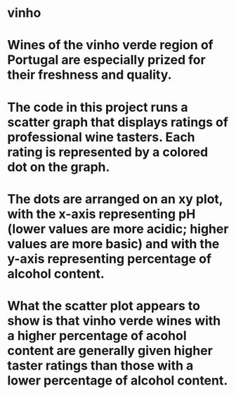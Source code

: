 # vinho
# Wines of the vinho verde region of Portugal are especially prized for their freshness and quality.
# The code in this project runs a scatter graph that displays ratings of professional wine tasters. Each rating is represented by a colored dot on the graph.
# The dots are arranged on an xy plot, with the x-axis representing pH (lower values are more acidic; higher values are more basic) and with the y-axis representing percentage of alcohol content.

# What the scatter plot appears to show is that vinho verde wines with a higher percentage of acohol content are generally given higher taster ratings than those with a lower percentage of alcohol content.
